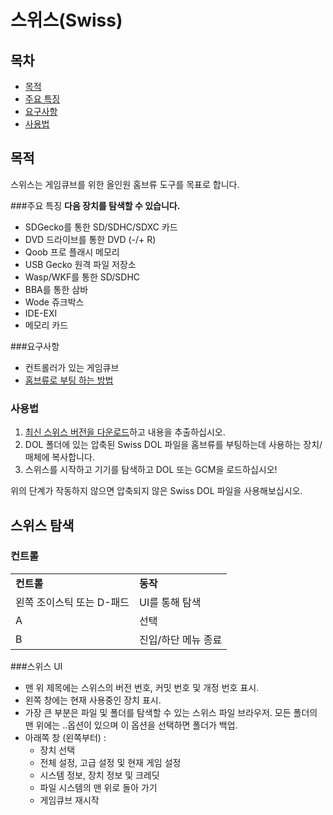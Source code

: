 # 스위스(Swiss)

## 목차
- [목적](#purpose)
 - [주요 특징](#main-features)
 - [요구사항](#requirements)
 - [사용법](#usage)

## 목적
스위스는 게임큐브를 위한 올인원 홈브류 도구를 목표로 합니다.

###주요 특징
**다음 장치를 탐색할 수 있습니다.**
- SDGecko를 통한 SD/SDHC/SDXC 카드
- DVD 드라이브를 통한 DVD (-/+ R)
- Qoob 프로 플래시 메모리
- USB Gecko 원격 파일 저장소
- Wasp/WKF를 통한 SD/SDHC
- BBA를 통한 삼바
- Wode 쥬크박스
- IDE-EXI
- 메모리 카드

###요구사항
- 컨트롤러가 있는 게임큐브
- [홈브류로 부팅 하는 방법](https://gc-forever.com/wiki/index.php?title=Booting_Homebrew)

### 사용법
1. [최신 스위스 버전을 다운로드](https://github.com/emukidid/swiss-gc/releases)하고 내용을 추출하십시오.
2. DOL 폴더에 있는 압축된 Swiss DOL 파일을 홈브류를 부팅하는데 사용하는 장치/매체에 복사합니다.
3. 스위스를 시작하고 기기를 탐색하고 DOL 또는 GCM을 로드하십시오!

위의 단계가 작동하지 않으면 압축되지 않은 Swiss DOL 파일을 사용해보십시오.

## 스위스 탐색
### 컨트롤
<table>
    <tr style="font-weight:bold">
        <td>컨트롤</td>
        <td>동작</td>
    </tr>
    <tr>
        <td>왼쪽 조이스틱 또는 D-패드</td>
        <td>UI를 통해 탐색</td>
    </tr>
    <tr>
        <td>A</td>
        <td>선택</td>
    </tr>
    <tr>
        <td>B</td>
        <td>진입/하단 메뉴 종료</td>
    </tr>
</table>

###스위스 UI
- 맨 위 제목에는 스위스의 버전 번호, 커밋 번호 및 개정 번호 표시.
- 왼쪽 창에는 현재 사용중인 장치 표시.
- 가장 큰 부분은 파일 및 폴더를 탐색할 수 있는 스위스 파일 브라우저. 모든 폴더의 맨 위에는 ..옵션이 있으며 이 옵션을 선택하면 폴더가 백업.
- 아래쪽 창 (왼쪽부터) :
   - 장치 선택
   - 전체 설정, 고급 설정 및 현재 게임 설정
   - 시스템 정보, 장치 정보 및 크레딧
   - 파일 시스템의 맨 위로 돌아 가기
   - 게임큐브 재시작
